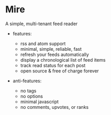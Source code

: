 # Mire

A simple, multi-tenant feed reader

- features:
  - rss and atom support
  - minimal, simple, reliable, fast
  - refresh your feeds automatically
  - display a chronological list of feed items
  - track read status for each post
  - open source & free of charge forever

- anti-features:
  - no tags
  - no options
  - minimal javascript
  - no comments, upvotes, or ranks
